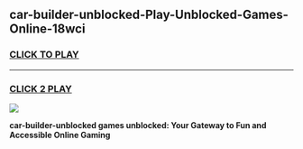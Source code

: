 
## car-builder-unblocked-Play-Unblocked-Games-Online-18wci
<h3>
<a href="https://premium76.site?title=car-builder-unblocked&ref=25A">CLICK TO PLAY</a></h3>
<hr>

<h3>
<a href="https://premium76.site?title=car-builder-unblocked&ref=25A">CLICK 2 PLAY</a>
  
</h3>

<a href="https://premium76.site?title=car-builder-unblocked&ref=25A"><img src="https://clearcache.store/games.png"></a>


**car-builder-unblocked games unblocked: Your Gateway to Fun and Accessible Online Gaming**
